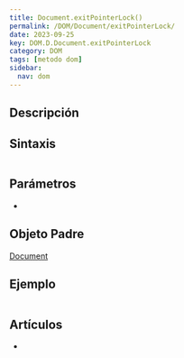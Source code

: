 ```yaml
---
title: Document.exitPointerLock()
permalink: /DOM/Document/exitPointerLock/
date: 2023-09-25
key: DOM.D.Document.exitPointerLock
category: DOM
tags: [metodo dom]
sidebar:
  nav: dom
---
```


## Descripción


## Sintaxis


```javascript

```


## Parámetros

- 

## Objeto Padre


[Document](https://www.w3api.com/DOM/Document/)


## Ejemplo


```javascript

```


## Artículos

- 

